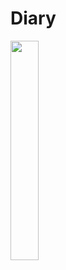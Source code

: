 # Diary

<img src = "https://user-images.githubusercontent.com/74566094/133261046-c56cd316-ed7b-42b0-aa32-1f463125b367.png" width = "30%|height= 10"/>
